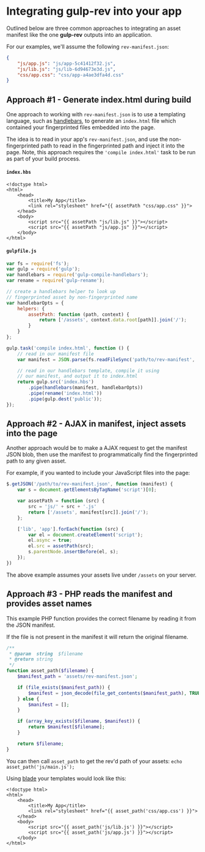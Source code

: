 # Integrating gulp-rev into your app

Outlined below are three common approaches to integrating an asset manifest like the one **gulp-rev** outputs into an application.

For our examples, we'll assume the following `rev-manifest.json`:

```json
{
	"js/app.js": "js/app-5c41412f32.js",
	"js/lib.js": "js/lib-6d94673e3d.js",
	"css/app.css": "css/app-a4ae3dfa4d.css"
}
````


## Approach #1 - Generate index.html during build

One approach to working with `rev-manifest.json` is to use a templating language, such as [handlebars](http://handlebarsjs.com), to generate an `index.html` file which contained your fingerprinted files embedded into the page.

The idea is to read in your app's `rev-manifest.json`, and use the non-fingerprinted path to read in the fingerprinted path and inject it into the page. Note, this approach requires the `'compile index.html'` task to be run as part of your build process.

#### `index.hbs`

```html+jinja
<!doctype html>
<html>
	<head>
		<title>My App</title>
		<link rel="stylesheet" href="{{ assetPath "css/app.css" }}">
	</head>
	<body>
		<script src="{{ assetPath "js/lib.js" }}"></script>
		<script src="{{ assetPath "js/app.js" }}"></script>
	</body>
</html>
```

#### `gulpfile.js`

```js
var fs = require('fs');
var gulp = require('gulp');
var handlebars = require('gulp-compile-handlebars');
var rename = require('gulp-rename');

// create a handlebars helper to look up
// fingerprinted asset by non-fingerprinted name
var handlebarOpts = {
	helpers: {
		assetPath: function (path, context) {
			return ['/assets', context.data.root[path]].join('/');
		}
	}
};

gulp.task('compile index.html', function () {
	// read in our manifest file
	var manifest = JSON.parse(fs.readFileSync('path/to/rev-manifest', 'utf8'));

	// read in our handlebars template, compile it using
	// our manifest, and output it to index.html
	return gulp.src('index.hbs')
		.pipe(handlebars(manifest, handlebarOpts))
		.pipe(rename('index.html'))
		.pipe(gulp.dest('public'));
});
```


## Approach #2 - AJAX in manifest, inject assets into the page

Another approach would be to make a AJAX request to get the manifest JSON blob, then use the manifest to programmatically find the fingerprinted path to any given asset.

For example, if you wanted to include your JavaScript files into the page:

```js
$.getJSON('/path/to/rev-manifest.json', function (manifest) {
	var s = document.getElementsByTagName('script')[0];

	var assetPath = function (src) {
		src = 'js/' + src + '.js'
		return ['/assets', manifest[src]].join('/');
	};

	['lib', 'app'].forEach(function (src) {
		var el = document.createElement('script');
		el.async = true;
		el.src = assetPath(src);
		s.parentNode.insertBefore(el, s);
	});
})
```

The above example assumes your assets live under `/assets` on your server.


## Approach #3 - PHP reads the manifest and provides asset names

This example PHP function provides the correct filename by reading it from the JSON manifest.

If the file is not present in the manifest it will return the original filename.

```php
/**
 * @param  string  $filename
 * @return string
 */
function asset_path($filename) {
	$manifest_path = 'assets/rev-manifest.json';

	if (file_exists($manifest_path)) {
		$manifest = json_decode(file_get_contents($manifest_path), TRUE);
	} else {
		$manifest = [];
	}

	if (array_key_exists($filename, $manifest)) {
		return $manifest[$filename];
	}

	return $filename;
}
````

You can then call `asset_path` to get the rev'd path of your assets: `echo asset_path('js/main.js');`

Using [blade](http://laravel.com/docs/templates) your templates would look like this:

```html+jinja
<!doctype html>
<html>
	<head>
		<title>My App</title>
		<link rel="stylesheet" href="{{ asset_path('css/app.css') }}">
	</head>
	<body>
		<script src="{{ asset_path('js/lib.js') }}"></script>
		<script src="{{ asset_path('js/app.js') }}"></script>
	</body>
</html>
```
